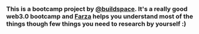 ### This is a bootcamp project by [@buildspace](https://github.com/buildspace). It's a really good web3.0 bootcamp and [Farza](https://farza.lol/) helps you understand most of the things though few things you need to research by yourself :)
